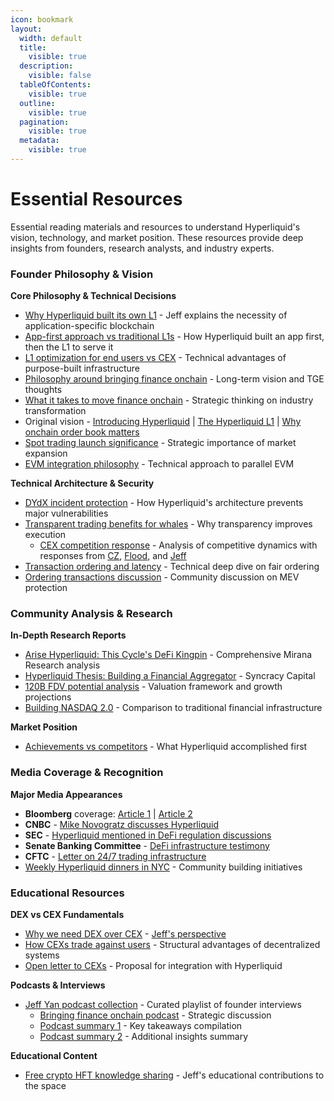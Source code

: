 ```yaml
---
icon: bookmark
layout:
  width: default
  title:
    visible: true
  description:
    visible: false
  tableOfContents:
    visible: true
  outline:
    visible: true
  pagination:
    visible: true
  metadata:
    visible: true
---
```


# Essential Resources

Essential reading materials and resources to understand Hyperliquid's vision, technology, and market position. These resources provide deep insights from founders, research analysts, and industry experts.

### **Founder Philosophy & Vision**

**Core Philosophy & Technical Decisions**

* [Why Hyperliquid built its own L1](https://x.com/chameleon_jeff/status/1758121288210481268) - Jeff explains the necessity of application-specific blockchain
* [App-first approach vs traditional L1s](https://x.com/chameleon_jeff/status/1780990645630550141) - How Hyperliquid built an app first, then the L1 to serve it
* [L1 optimization for end users vs CEX](https://x.com/chameleon_jeff/status/1809145438186152025) - Technical advantages of purpose-built infrastructure
* [Philosophy around bringing finance onchain](https://x.com/chameleon_jeff/status/1862885996846805222) - Long-term vision and TGE thoughts
* [What it takes to move finance onchain](https://x.com/chameleon_jeff/status/1784090673970618402) - Strategic thinking on industry transformation
* Original vision - [Introducing Hyperliquid](https://hyperliquid.medium.com/introducing-hyperliquid-355dd85495f2) | [The Hyperliquid L1](https://hyperliquid.medium.com/the-hyperliquid-l1-a-high-performance-chain-for-advanced-trading-14d18ec63b5f) | [Why onchain order book matters](https://hyperliquid.medium.com/why-an-onchain-order-book-matters-d74cdf7e6fc)
* [Spot trading launch significance](https://x.com/chameleon_jeff/status/1780990645630550141) - Strategic importance of market expansion
* [EVM integration philosophy](https://x.com/chameleon_jeff/status/1892263910298046717) - Technical approach to parallel EVM

**Technical Architecture & Security**

* [DYdX incident protection](https://x.com/chameleon_jeff/status/1726091053491470408) - How Hyperliquid's architecture prevents major vulnerabilities
* [Transparent trading benefits for whales](https://x.com/chameleon_jeff/status/1928883871644528890) - Why transparency improves execution
  * [CEX competition response](https://x.com/enzo_gte/status/1929403477224272048) - Analysis of competitive dynamics with responses from [CZ](https://x.com/cz_binance/status/1929246168833229243), [Flood](https://x.com/ThinkingUSD/status/1929248629849526275), and [Jeff](https://x.com/chameleon_jeff/status/1929753039969440212)
* [Transaction ordering and latency](https://x.com/chameleon_jeff/status/1743650555879190808) - Technical deep dive on fair ordering
* [Ordering transactions discussion](https://x.com/Crypto_Noddy/status/1943780258370428938) - Community discussion on MEV protection

### **Community Analysis & Research**

**In-Depth Research Reports**

* [Arise Hyperliquid: This Cycle's DeFi Kingpin](https://www.mirana.xyz/research/arise-hyperliquid) - Comprehensive Mirana Research analysis
* [Hyperliquid Thesis: Building a Financial Aggregator](https://www.syncracy.io/writing/hyperliquid-thesis) - Syncracy Capital
* [120B FDV potential analysis](https://x.com/a1research__/status/1930368431376719974) - Valuation framework and growth projections
* [Building NASDAQ 2.0](https://x.com/0xBroze/status/1943700147025629292) - Comparison to traditional financial infrastructure

**Market Position**

* [Achievements vs competitors](https://x.com/stevenyuntcap/status/1923917718543270022) - What Hyperliquid accomplished first

### **Media Coverage & Recognition**

**Major Media Appearances**

* **Bloomberg** coverage: [Article 1](https://x.com/stevenyuntcap/status/1922708575681642776) | [Article 2](https://x.com/HyperliquidX/status/1922910069869408264)
* **CNBC** - [Mike Novogratz discusses Hyperliquid](https://x.com/stevenyuntcap/status/1923368561671606595)
* **SEC** - [Hyperliquid mentioned in DeFi regulation discussions](https://x.com/Joe_XBT/status/1932146756474544309)
* **Senate Banking Committee** - [DeFi infrastructure testimony](https://x.com/crypto_adair/status/1943940581559820611)
* **CFTC** - [Letter on 24/7 trading infrastructure](https://x.com/kirbyongeo/status/1925817121059065860)
* [Weekly Hyperliquid dinners in NYC](https://x.com/ThinkingUSD/status/1952181104464515262) - Community building initiatives

### **Educational Resources**

**DEX vs CEX Fundamentals**

* [Why we need DEX over CEX](https://x.com/0xOmnia/status/1904964528405635299) - [Jeff's perspective](https://x.com/chameleon_jeff/status/1643610595848261632)
* [How CEXs trade against users](https://x.com/NMTD8/status/1949103216534114324) - Structural advantages of decentralized systems
* [Open letter to CEXs](https://x.com/emaverick90/status/1927347806169104601) - Proposal for integration with Hyperliquid

**Podcasts & Interviews**

* [Jeff Yan podcast collection](https://x.com/kirbyongeo/status/1937835077830091150) - Curated playlist of founder interviews
  * [Bringing finance onchain podcast](https://x.com/stevenyuntcap/status/1924235843314864485) - Strategic discussion
  * [Podcast summary 1](https://x.com/kirbyongeo/status/1922230311838220316) - Key takeaways compilation
  * [Podcast summary 2](https://x.com/lukecannon727/status/1936079125220864142) - Additional insights summary

**Educational Content**

* [Free crypto HFT knowledge sharing](https://x.com/tolycrypto/status/1642731094037663750) - Jeff's educational contributions to the space
